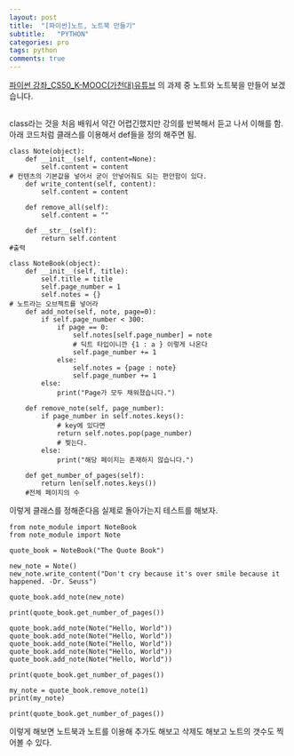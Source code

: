 ```yaml
---
layout: post
title:  "[파이썬]노트, 노트북 만들기"
subtitle:   "PYTHON"
categories: pro
tags: python
comments: true
---
```

[파이썬 강좌_CS50_K-MOOC(가천대)유튜브](https://www.youtube.com/watch?v=8Q9N8E0RpDg&index=52&list=PLBHVuYlKEkUJvRVv9_je9j3BpHwGHSZHz) 의 과제 중 노트와 노트북을 만들어 보겠습니다.


## 

class라는 것을 처음 배워서 약간 어렵긴했지만 강의를 반복해서 듣고 나서 이해를 함.
아래 코드처럼 클래스를 이용해서 def들을 정의 해주면 됨.

```
class Note(object):
    def __init__(self, content=None):
        self.content = content
# 컨텐츠의 기본값을 넣어서 굳이 안넣어줘도 되는 편안함이 있다.
    def write_content(self, content):
        self.content = content

    def remove_all(self):
        self.content = ""

    def __str__(self):
        return self.content
#출력

class NoteBook(object):
    def __init__(self, title):
        self.title = title
        self.page_number = 1
        self.notes = {}
# 노트라는 오브젝트를 넣어라
    def add_note(self, note, page=0):
        if self.page_number < 300:
            if page == 0:
                self.notes[self.page_number] = note
                # 딕트 타입이니깐 {1 : a } 이렇게 나온다
                self.page_number += 1
            else:
                self.notes = {page : note}
                self.page_number += 1
        else:
            print("Page가 모두 채워졌습니다.")

    def remove_note(self, page_number):
        if page_number in self.notes.keys():
            # key에 있다면
            return self.notes.pop(page_number)
            # 찢는다.
        else:
            print("해당 페이지는 존재하지 않습니다.")

    def get_number_of_pages(self):
        return len(self.notes.keys())
    #전체 페이지의 수
```


이렇게 클래스를 정해준다음 실제로 돌아가는지 테스트를 해보자.

```
from note_module import NoteBook
from note_module import Note

quote_book = NoteBook("The Quote Book")

new_note = Note()
new_note.write_content("Don't cry because it's over smile because it happened. -Dr. Seuss")

quote_book.add_note(new_note)

print(quote_book.get_number_of_pages())

quote_book.add_note(Note("Hello, World"))
quote_book.add_note(Note("Hello, World"))
quote_book.add_note(Note("Hello, World"))
quote_book.add_note(Note("Hello, World"))
quote_book.add_note(Note("Hello, World"))

print(quote_book.get_number_of_pages())

my_note = quote_book.remove_note(1)
print(my_note)

print(quote_book.get_number_of_pages())

```

이렇게 해보면 노트북과 노트를 이용해 추가도 해보고 삭제도 해보고 노트의 갯수도 찍어볼 수 있다.